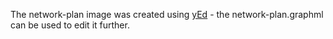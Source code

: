 The network-plan image was created using [yEd](https://www.yworks.com/products/yed) - the network-plan.graphml can be used to edit it further.
